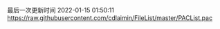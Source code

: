 最后一次更新时间 2022-01-15 01:50:11
https://raw.githubusercontent.com/cdlaimin/FileList/master/PACList.pac

